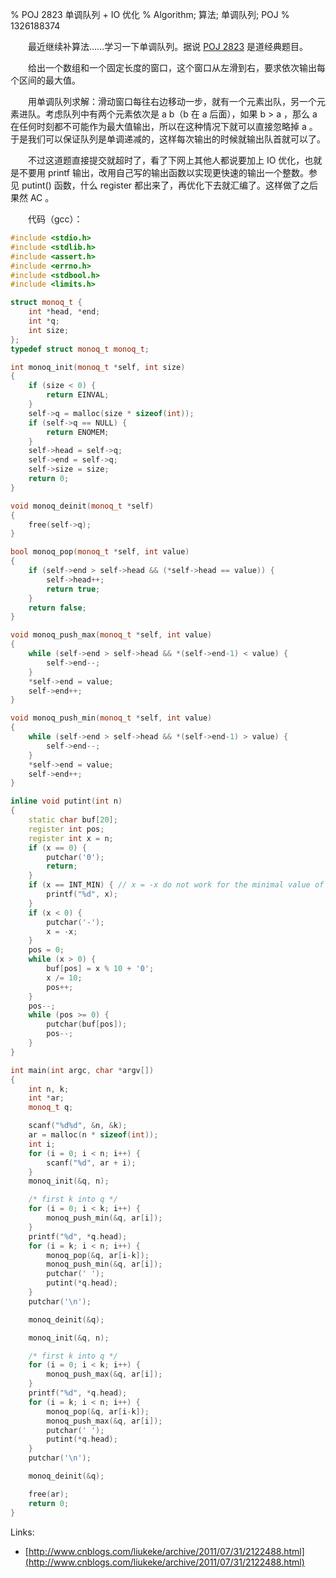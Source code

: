 % POJ 2823 单调队列 + IO 优化
% Algorithm; 算法; 单调队列; POJ
% 1326188374

　　最近继续补算法……学习一下单调队列。据说 [POJ 2823](http://poj.org/problem?id=2823) 是道经典题目。

　　给出一个数组和一个固定长度的窗口，这个窗口从左滑到右，要求依次输出每个区间的最大值。

　　用单调队列求解：滑动窗口每往右边移动一步，就有一个元素出队，另一个元素进队。考虑队列中有两个元素依次是 a b（b 在 a 后面），如果 b > a ，那么 a 在任何时刻都不可能作为最大值输出，所以在这种情况下就可以直接忽略掉 a 。于是我们可以保证队列是单调递减的，这样每次输出的时候就输出队首就可以了。

　　不过这道题直接提交就超时了，看了下网上其他人都说要加上 IO 优化，也就是不要用 printf 输出，改用自己写的输出函数以实现更快速的输出一个整数。参见 putint() 函数，什么 register 都出来了，再优化下去就汇编了。这样做了之后果然 AC 。

　　代码（gcc）：

``` {.cpp .numberLines}
#include <stdio.h>
#include <stdlib.h>
#include <assert.h>
#include <errno.h>
#include <stdbool.h>
#include <limits.h>

struct monoq_t {
	int *head, *end;
	int *q;
	int size;
};
typedef struct monoq_t monoq_t;

int monoq_init(monoq_t *self, int size)
{
	if (size < 0) {
		return EINVAL;
	}
	self->q = malloc(size * sizeof(int));
	if (self->q == NULL) {
		return ENOMEM;
	}
	self->head = self->q;
	self->end = self->q;
	self->size = size;
	return 0;
}

void monoq_deinit(monoq_t *self)
{
	free(self->q);
}

bool monoq_pop(monoq_t *self, int value)
{
	if (self->end > self->head && (*self->head == value)) {
		self->head++;
		return true;
	}
	return false;
}

void monoq_push_max(monoq_t *self, int value)
{
	while (self->end > self->head && *(self->end-1) < value) {
		self->end--;
	}
	*self->end = value;
	self->end++;
}

void monoq_push_min(monoq_t *self, int value)
{
	while (self->end > self->head && *(self->end-1) > value) {
		self->end--;
	}
	*self->end = value;
	self->end++;
}

inline void putint(int n)
{
	static char buf[20];
	register int pos;
	register int x = n;
	if (x == 0) {
		putchar('0');
		return;
	}
	if (x == INT_MIN) { // x = -x do not work for the minimal value of int, so process it first
		printf("%d", x);
	}
	if (x < 0) {
		putchar('-');
		x = -x;
	}
	pos = 0;
	while (x > 0) {
		buf[pos] = x % 10 + '0';
		x /= 10;
		pos++;
	}
	pos--;
	while (pos >= 0) {
		putchar(buf[pos]);
		pos--;
	}
}

int main(int argc, char *argv[])
{
	int n, k;
	int *ar;
	monoq_t q;

	scanf("%d%d", &n, &k);
	ar = malloc(n * sizeof(int));
	int i;
	for (i = 0; i < n; i++) {
		scanf("%d", ar + i);
	}
	monoq_init(&q, n);

	/* first k into q */
	for (i = 0; i < k; i++) {
		monoq_push_min(&q, ar[i]);
	}
	printf("%d", *q.head);
	for (i = k; i < n; i++) {
		monoq_pop(&q, ar[i-k]);
		monoq_push_min(&q, ar[i]);
		putchar(' ');
		putint(*q.head);
	}
	putchar('\n');

	monoq_deinit(&q);

	monoq_init(&q, n);

	/* first k into q */
	for (i = 0; i < k; i++) {
		monoq_push_max(&q, ar[i]);
	}
	printf("%d", *q.head);
	for (i = k; i < n; i++) {
		monoq_pop(&q, ar[i-k]);
		monoq_push_max(&q, ar[i]);
		putchar(' ');
		putint(*q.head);
	}
	putchar('\n');

	monoq_deinit(&q);

	free(ar);
	return 0;
}
```

Links:

* [http://www.cnblogs.com/liukeke/archive/2011/07/31/2122488.html](http://www.cnblogs.com/liukeke/archive/2011/07/31/2122488.html)
